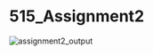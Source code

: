 # 515_Assignment2
![assignment2_output](https://user-images.githubusercontent.com/106268875/190282999-4fbb2fd0-4738-4c9a-9f18-d33d31f2269d.JPG)
